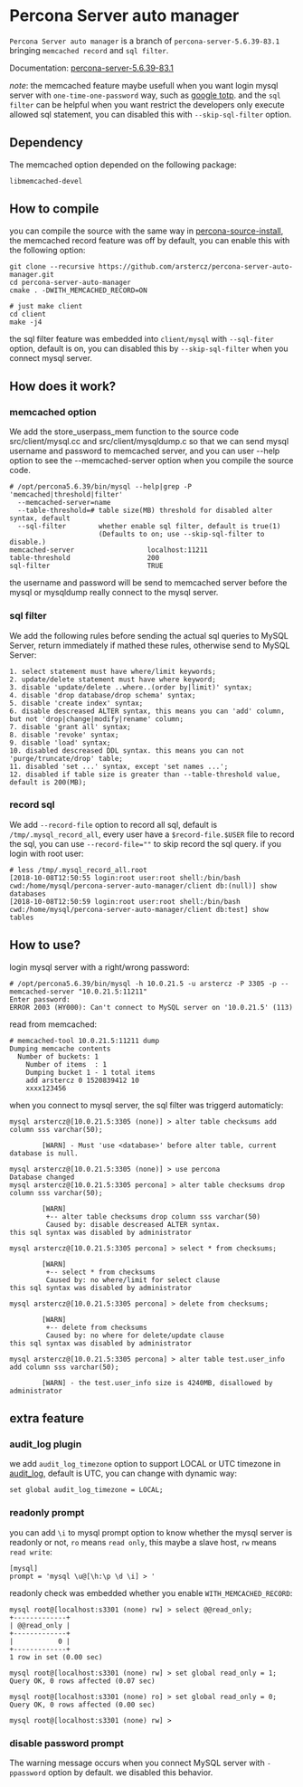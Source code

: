 
# Percona Server auto manager

`Percona Server auto manager` is a branch of `percona-server-5.6.39-83.1` bringing `memcached record` and `sql filter`.

Documentation: [percona-server-5.6.39-83.1](http://www.percona.com/doc/percona-server/5.6)

*note*: the memcached feature maybe usefull when you want login mysql server with `one-time-one-password` way, such as [google totp](https://highdb.com/%E5%A6%82%E4%BD%95%E5%AE%9E%E7%8E%B0-mysql-%E7%9A%84%E4%B8%80%E6%AC%A1%E4%B8%80%E5%AF%86%E7%99%BB%E5%BD%95/). and the `sql filter` can be helpful when you want restrict the developers only execute allowed sql statement, you can disabled this with `--skip-sql-filter` option.

## Dependency

The memcached option depended on the following package:
```
libmemcached-devel
```

## How to compile

you can compile the source with the same way in [percona-source-install](https://www.percona.com/doc/percona-server/5.6/installation.html#installing-percona-server-from-a-source-tarball), the memcached record feature was off by default, you can enable this with the following option:
```
git clone --recursive https://github.com/arstercz/percona-server-auto-manager.git
cd percona-server-auto-manager
cmake . -DWITH_MEMCACHED_RECORD=ON

# just make client
cd client
make -j4
```
the sql filter feature was embedded into `client/mysql` with `--sql-fiter` option, default is on, you can disabled this by `--skip-sql-filter` when you connect mysql server.

## How does it work?

### memcached option

We add the store_userpass_mem function to the source code src/client/mysql.cc and src/client/mysqldump.c so that we can send mysql username and password to memcached server, and you can user --help option to see the --memcached-server option when you compile the source code.
```
# /opt/percona5.6.39/bin/mysql --help|grep -P 'memcached|threshold|filter'
  --memcached-server=name 
  --table-threshold=# table size(MB) threshold for disabled alter syntax, default
  --sql-filter        whether enable sql filter, default is true(1)
                      (Defaults to on; use --skip-sql-filter to disable.)
memcached-server                  localhost:11211
table-threshold                   200
sql-filter                        TRUE
```
the username and password will be send to memcached server before the mysql or mysqldump really connect to the mysql server.

### sql filter

We add the following rules before sending the actual sql queries to MySQL Server, return immediately if mathed these rules, otherwise send to MySQL Server:
```
1. select statement must have where/limit keywords;
2. update/delete statement must have where keyword;
3. disable 'update/delete ..where..(order by|limit)' syntax;
4. disable 'drop database/drop schema' syntax;
5. disable 'create index' syntax;
6. disable descreased ALTER syntax, this means you can 'add' column, but not 'drop|change|modify|rename' column;
7. disable 'grant all' syntax;
8. disable 'revoke' syntax;
9. disable 'load' syntax;
10. disabled descreased DDL syntax. this means you can not 'purge/truncate/drop' table;
11. disabled 'set ...' syntax, except 'set names ...';
12. disabled if table size is greater than --table-threshold value, default is 200(MB);
```

### record sql

We add `--record-file` option to record all sql, default is `/tmp/.mysql_record_all`, every user have a `$record-file.$USER` file to record the sql, you can use `--record-file=""` to skip record the sql query. if you login with root user:
```
# less /tmp/.mysql_record_all.root 
[2018-10-08T12:50:55 login:root user:root shell:/bin/bash cwd:/home/mysql/percona-server-auto-manager/client db:(null)] show databases
[2018-10-08T12:50:59 login:root user:root shell:/bin/bash cwd:/home/mysql/percona-server-auto-manager/client db:test] show tables
```
## How to use?

login mysql server with a right/wrong password:
```
# /opt/percona5.6.39/bin/mysql -h 10.0.21.5 -u arstercz -P 3305 -p --memcached-server "10.0.21.5:11211"
Enter password: 
ERROR 2003 (HY000): Can't connect to MySQL server on '10.0.21.5' (113)
```
read from memcached:
```
# memcached-tool 10.0.21.5:11211 dump
Dumping memcache contents
  Number of buckets: 1
    Number of items  : 1
    Dumping bucket 1 - 1 total items
    add arstercz 0 1520839412 10
    xxxx123456
```

when you connect to mysql server, the sql filter was triggerd automaticly:
```
mysql arstercz@[10.0.21.5:3305 (none)] > alter table checksums add column sss varchar(50);                   

        [WARN] - Must 'use <database>' before alter table, current database is null.

mysql arstercz@[10.0.21.5:3305 (none)] > use percona
Database changed
mysql arstercz@[10.0.21.5:3305 percona] > alter table checksums drop column sss varchar(50);   

        [WARN]
         +-- alter table checksums drop column sss varchar(50)
         Caused by: disable descreased ALTER syntax.
this sql syntax was disabled by administrator

mysql arstercz@[10.0.21.5:3305 percona] > select * from checksums;

        [WARN]
         +-- select * from checksums
         Caused by: no where/limit for select clause
this sql syntax was disabled by administrator

mysql arstercz@[10.0.21.5:3305 percona] > delete from checksums;

        [WARN]
         +-- delete from checksums
         Caused by: no where for delete/update clause
this sql syntax was disabled by administrator

mysql arstercz@[10.0.21.5:3305 percona] > alter table test.user_info add column sss varchar(50);

        [WARN] - the test.user_info size is 4240MB, disallowed by administrator

```

## extra feature

### audit_log plugin

we add `audit_log_timezone` option to support LOCAL or UTC timezone in [audit_log](https://www.percona.com/doc/percona-server/5.6/management/audit_log_plugin.html), default is UTC, you can change with dynamic way:
```
set global audit_log_timezone = LOCAL;
```

### readonly prompt

you can add `\i` to mysql prompt option to know whether the mysql server is readonly or not, `ro` means `read only`, this maybe a slave host, `rw` means `read write`:
```
[mysql]
prompt = 'mysql \u@[\h:\p \d \i] > '
```
readonly check was embedded whether you enable `WITH_MEMCACHED_RECORD`:
```
mysql root@[localhost:s3301 (none) rw] > select @@read_only;
+-------------+
| @@read_only |
+-------------+
|           0 |
+-------------+
1 row in set (0.00 sec)

mysql root@[localhost:s3301 (none) rw] > set global read_only = 1;
Query OK, 0 rows affected (0.07 sec)

mysql root@[localhost:s3301 (none) ro] > set global read_only = 0;
Query OK, 0 rows affected (0.00 sec)

mysql root@[localhost:s3301 (none) rw] > 
```

### disable password prompt

The warning message occurs when you connect MySQL server with `-ppassword` option by default. we disabled this behavior. 
